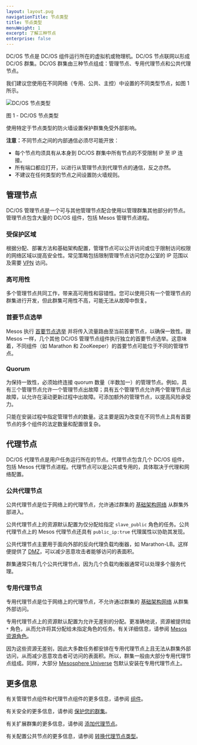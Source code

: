 ```yaml
---
layout: layout.pug
navigationTitle: 节点类型
title: 节点类型
menuWeight: 1
excerpt: 了解三种节点
enterprise: false
---
```


DC/OS 节点是 DC/OS 组件运行所在的虚拟机或物理机。DC/OS 节点联网以形成 DC/OS 群集。DC/OS 群集由三种节点组成：管理节点、专用代理节点和公共代理节点。

我们建议您使用在不同网络（专用、公共、主控）中设置的不同类型节点，如图 1 所示。

![DC/OS 节点类型](/1.12/img/node-types-redesigned.png)

图 1 - DC/OS 节点类型

使用特定于节点类型的防火墙设置保护群集免受外部影响。

<p class="message--note"><strong>注意：</strong>不同节点之间的内部通信必须尽可能开放：</p>

- 每个节点均须具有从本身到 DC/OS 群集中所有节点的不受限制 IP 至 IP 连接。
- 所有端口都应打开，以进行从管理节点到代理节点的通信，反之亦然。
- 不建议在任何类型的节点之间设置防火墙规则。

## 管理节点

DC/OS 管理节点是一个可与其他管理节点配合使用以管理群集其他部分的节点。管理节点包含大量的 DC/OS 组件，包括 Mesos 管理节点进程。

### 受保护区域

根据分配、部署方法和基础架构配置，管理节点可以公开访问或位于限制访问权限的网络区域以提高安全性。常见策略包括限制管理节点访问您办公室的 IP 范围以及需要 [VPN](https://en.wikipedia.org/wiki/Virtual_private_network) 访问。

### 高可用性

多个管理节点共同工作，带来高可用性和容错性。您可以使用只有一个管理节点的群集进行开发，但此群集可用性不高，可能无法从故障中恢复。

### 首要节点选举

Mesos 执行 [首要节点选举](https://en.wikipedia.org/wiki/Leader_election) 并将传入流量路由至当前首要节点，以确保一致性。跟 Mesos 一样，几个其他 DC/OS 管理节点组件执行独立的首要节点选举。这意味着，不同组件（如 Marathon 和 ZooKeeper）的首要节点可能位于不同的管理节点。

### Quorum

为保持一致性，必须始终连接 quorum 数量（半数加一）的管理节点。例如，具有三个管理节点允许一个管理节点出故障；具有五个管理节点允许两个管理节点出故障，以允许在滚动更新过程中出故障。可添加额外的管理节点，以提高风险承受力。

只能在安装过程中指定管理节点的数量。这主要是因为改变在不同节点上具有首要节点的多个组件的法定数量和配置很复杂。

## 代理节点

DC/OS 代理节点是用户任务运行所在的节点。代理节点包含几个 DC/OS 组件，包括 Mesos 代理节点进程。代理节点可以是公共或专用的，具体取决于代理和网络配置。

### 公共代理节点

公共代理节点是位于网络上的代理节点，允许通过群集的 [基础架构网络](/dcos/cn/1.12/overview/concepts/#infrastructure-network) 从群集外部进入。

公共代理节点上的资源默认配置为仅分配给指定 `slave_public` 角色的任务。公共代理节点上的 Mesos 代理节点还具有 `public_ip:true` 代理属性以协助其发现。

公共代理节点主要用于面向外部的反向代理负载均衡器，如 Marathon-LB。这样便提供了 [DMZ](https://en.wikipedia.org/wiki/DMZ_%28computing%29)，可以减少恶意攻击者能够访问的表面积。

群集通常只有几个公共代理节点，因为几个负载均衡器通常可以处理多个服务代理。

### 专用代理节点

专用代理节点是位于网络上的代理节点，不允许通过群集的 [基础架构网络](/dcos/cn/1.12/overview/concepts/#infrastructure-network) 从群集外部访问。

专用代理节点上的资源默认配置为允许无差别的分配。更准确地说，资源被提供给 `*` 角色，从而允许将其分配给未指定角色的任务。有关详细信息，请参阅 [Mesos 资源角色](http://mesos.apache.org/documentation/latest/roles/)。

因为这些资源无差别，因此大多数任务都安排在专用代理节点上且无法从群集外部访问，从而减少恶意攻击者可访问的表面积。所以，群集一般由大部分专用代理节点组成。同样，大部分 [Mesosphere Universe](/dcos/cn/1.12/overview/concepts/#mesosphere-universe) 包默认安装在专用代理节点上。

## 更多信息

有关管理节点组件和代理节点组件的更多信息，请参阅 [组件](/dcos/cn/1.12/overview/architecture/components/)。

有关安全的更多信息，请参阅 [保护您的群集](/dcos/cn/1.12/administering-clusters/securing-your-cluster/)。

有关扩展群集的更多信息，请参阅 [添加代理节点](/dcos/cn/1.12/administering-clusters/add-a-node/)。

有关配置公共节点的更多信息，请参阅 [转换代理节点类型](/dcos/cn/1.12/administering-clusters/convert-agent-type/)。

